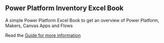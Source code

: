 ## Power Platform Inventory Excel Book
A simple Power Platform Excel Book to get an overview of Power Platform, Makers, Canvas Apps and Flows

Read the [Guide for more information](https://github.com/jenschristianschroder/Power-Platform-Inventory-Excel-Book/blob/master/Power%20Platform%20Inventory%20Guide.pdf)
